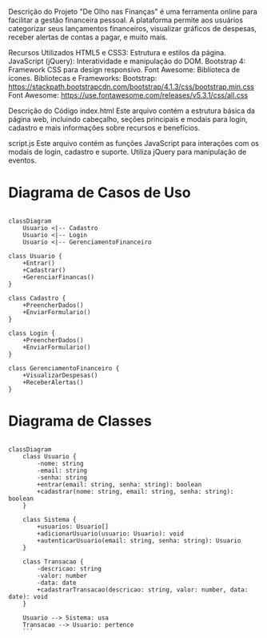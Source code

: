 Descrição do Projeto
"De Olho nas Finanças" é uma ferramenta online para facilitar a gestão financeira pessoal. A plataforma permite aos usuários categorizar seus lançamentos financeiros, visualizar gráficos de despesas, receber alertas de contas a pagar, e muito mais.

Recursos Utilizados
HTML5 e CSS3: Estrutura e estilos da página.
JavaScript (jQuery): Interatividade e manipulação do DOM.
Bootstrap 4: Framework CSS para design responsivo.
Font Awesome: Biblioteca de ícones.
Bibliotecas e Frameworks:
Bootstrap: https://stackpath.bootstrapcdn.com/bootstrap/4.1.3/css/bootstrap.min.css
Font Awesome: https://use.fontawesome.com/releases/v5.3.1/css/all.css

Descrição do Código
index.html
Este arquivo contém a estrutura básica da página web, incluindo cabeçalho, seções principais e modais para login, cadastro e mais informações sobre recursos e benefícios.

script.js
Este arquivo contém as funções JavaScript para interações com os modais de login, cadastro e suporte. Utiliza jQuery para manipulação de eventos.

# Diagrama de Casos de Uso
```mermaid

classDiagram
    Usuario <|-- Cadastro
    Usuario <|-- Login
    Usuario <|-- GerenciamentoFinanceiro

class Usuario {
    +Entrar()
    +Cadastrar()
    +GerenciarFinancas()
}

class Cadastro {
    +PreencherDados()
    +EnviarFormulario()
}

class Login {
    +PreencherDados()
    +EnviarFormulario()
}

class GerenciamentoFinanceiro {
    +VisualizarDespesas()
    +ReceberAlertas()
}
``` 


# Diagrama de Classes

```mermaid

classDiagram
    class Usuario {
        -nome: string
        -email: string
        -senha: string
        +entrar(email: string, senha: string): boolean
        +cadastrar(nome: string, email: string, senha: string): boolean
    }

    class Sistema {
        +usuarios: Usuario[]
        +adicionarUsuario(usuario: Usuario): void
        +autenticarUsuario(email: string, senha: string): Usuario
    }

    class Transacao {
        -descricao: string
        -valor: number
        -data: date
        +cadastrarTransacao(descricao: string, valor: number, data: date): void
    }

    Usuario --> Sistema: usa
    Transacao --> Usuario: pertence
    ```
